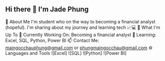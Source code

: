 ## Hi there 👋 I'm Jade Phung  
🌟 About Me I'm student who on the way to becoming a financial analyst (hopeful). 
I'm sharing about my journey and learning tech 📈💻 
👩 What I'm Up To 
🌱 Currently Working On: Becoming a financial analyst 
📘 Learning: Excel, SQL, Python, Power BI 
📫 Contact Me: maingocchauphung@gmail.com or phungmaingocchau@gmail.com 
⚙️ Languages and Tools ![Excel] ![SQL] ![Python] ![Power BI]

